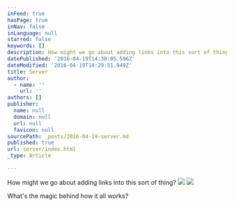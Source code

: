 ```yaml
---
inFeed: true
hasPage: true
inNav: false
inLanguage: null
starred: false
keywords: []
description: How might we go about adding links into this sort of thing?
datePublished: '2016-04-19T14:30:05.596Z'
dateModified: '2016-04-19T14:29:51.949Z'
title: Server
author:
  - name: ''
    url: ''
authors: []
publisher:
  name: null
  domain: null
  url: null
  favicon: null
sourcePath: _posts/2016-04-19-server.md
published: true
url: server/index.html
_type: Article

---
```

How might we go about adding links into this sort of thing?
![](https://the-grid-user-content.s3-us-west-2.amazonaws.com/2130afe2-1d02-4f28-ae52-942f93478bcd.jpg)
![](https://the-grid-user-content.s3-us-west-2.amazonaws.com/49d402bf-650c-45f3-b1a3-b6ff98a70416.jpg)

What's the magic behind how it all works?